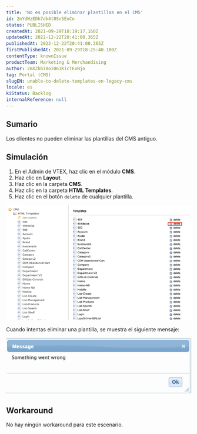 ```yaml
---
title: 'No es posible eliminar plantillas en el CMS'
id: 2mYdWzEDh7dk4t0SnSEoCn
status: PUBLISHED
createdAt: 2021-09-29T18:19:17.160Z
updatedAt: 2022-12-22T20:41:00.365Z
publishedAt: 2022-12-22T20:41:00.365Z
firstPublishedAt: 2021-09-29T18:25:40.100Z
contentType: knownIssue
productTeam: Marketing & Merchandising
author: 2mXZkbi0oi061KicTExNjo
tag: Portal (CMS)
slugEN: unable-to-delete-templates-on-legacy-cms
locale: es
kiStatus: Backlog
internalReference: null
---
```


## Sumario

Los clientes no pueden eliminar las plantillas del CMS antiguo.

## Simulación

1. En el Admin de VTEX, haz clic en el módulo **CMS**.
2. Haz clic en **Layout**.
3. Haz clic en la carpeta **CMS**.
4. Haz clic en la carpeta **HTML Templates**.
5. Haz clic en el botón `delete` de cualquier plantilla.

![HTML templates](https://raw.githubusercontent.com/vtexdocs/known-issues/refs/heads/main/docs/es/known-issues/Marketing%20&%20Merchandising/no-es-posible-eliminar-plantillas-en-el-cms_1.png)

Cuando intentas eliminar una plantilla, se muestra el siguiente mensaje:

![Messagem CMS](https://raw.githubusercontent.com/vtexdocs/known-issues/refs/heads/main/docs/es/known-issues/Marketing%20&%20Merchandising/no-es-posible-eliminar-plantillas-en-el-cms_2.png)

## Workaround

No hay ningún workaround para este escenario.

